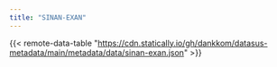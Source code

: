 ```yaml
---
title: "SINAN-EXAN"
---
```


{{< remote-data-table "https://cdn.statically.io/gh/dankkom/datasus-metadata/main/metadata/data/sinan-exan.json" >}}
